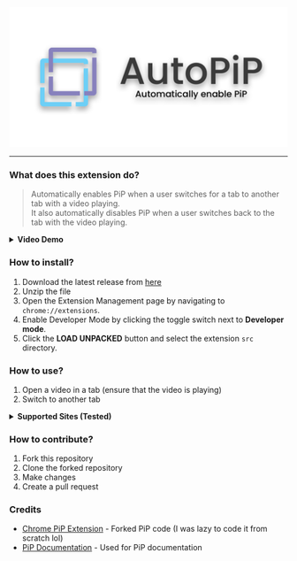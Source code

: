 <div align="center">
    <img src="./src/assets/banner.png">
</div>

-----------
### What does this extension do?
> Automatically enables PiP when a user switches for a tab to another tab with a video playing. <br/>
> It also automatically disables PiP when a user switches back to the tab with the video playing. <br/>

<!-- Dropdown Demo -->
<details>
    <summary><b>Video Demo</b></summary>
    <img src="./src/assets/demo.gif">
</details>

### How to install?
1. Download the latest release from [here](#)
2. Unzip the file
3. Open the Extension Management page by navigating to `chrome://extensions`.
4. Enable Developer Mode by clicking the toggle switch next to **Developer mode**.
5. Click the **LOAD UNPACKED** button and select the extension `src` directory.

### How to use?
1. Open a video in a tab (ensure that the video is playing)
2. Switch to another tab

<!-- Dropdown List of supported sites -->
<details>
    <summary><b>Supported Sites (Tested)</b></summary>
    <li><a href="https://www.youtube.com/">YouTube</a></li>
</details>


### How to contribute?
1. Fork this repository
2. Clone the forked repository
3. Make changes
4. Create a pull request

### Credits
- [Chrome PiP Extension]() - Forked PiP code (I was lazy to code it from scratch lol)
- [PiP Documentation](https://developer.mozilla.org/en-US/docs/Web/API/Picture-in-Picture_API) - Used for PiP documentation